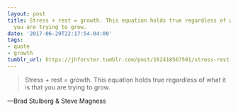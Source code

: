 ```yaml
---
layout: post
title: Stress + rest = growth. This equation holds true regardless of what it is that
  you are trying to grow.
date: '2017-06-29T22:17:54-04:00'
tags:
- quote
- growth
tumblr_url: https://jhforster.tumblr.com/post/162418567501/stress-rest-growth-this-equation-holds-true
---
```

> Stress + rest = growth. This equation holds true regardless of what it is that you are trying to grow.

—Brad Stulberg & Steve Magness
